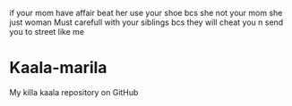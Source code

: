 if your mom have affair beat her use your shoe bcs she not your mom she just woman
Must carefull with your siblings bcs  they will cheat you n send you to street like me
# Kaala-marila
My killa kaala repository on GitHub
